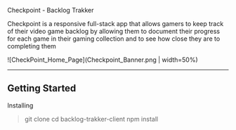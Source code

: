 Checkpoint - Backlog Trakker

Checkpoint is a responsive full-stack app that allows gamers to keep track of their video game backlog by allowing them to document their progress for each game in their gaming collection and to see how close they are to completing them

![CheckPoint_Home_Page](Checkpoint_Banner.png | width=50%)

---------------
Getting Started
---------------
Installing
  > git clone 
  > cd backlog-trakker-client
  > npm install
